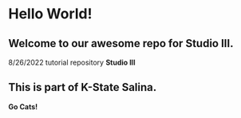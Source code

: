 # Hello World!

## Welcome to our awesome repo for Studio III.

8/26/2022 tutorial repository **Studio III**

## This is part of K-State Salina.

**Go Cats!**
